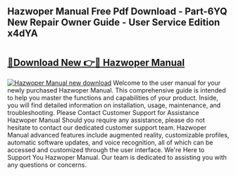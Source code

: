 ## Hazwoper Manual Free Pdf Download - Part-6YQ New Repair Owner Guide - User Service Edition x4dYA

# <h2><a href="http://bc20380.oget.top/?id=Hazwoper+Manual">🔗Download New 👉🔴 Hazwoper Manual</a></h2>

[![Hazwoper Manual new download](https://i.imgur.com/5g1atiW.png)](http://bc20380.oget.top/?id=Hazwoper+Manual)
Welcome to the user manual for your newly purchased Hazwoper Manual. This comprehensive guide is intended to help you master the functions and capabilities of your product. Inside, you will find detailed information on installation, usage, maintenance, and troubleshooting. Please Contact Customer Support for Assistance Hazwoper Manual Should you require any assistance, please do not hesitate to contact our dedicated customer support team. Hazwoper Manual advanced features include augmented reality, customizable profiles, automatic software updates, and voice recognition, all of which can be accessed and customized through the user interface. We're Here to Support You Hazwoper Manual. Our team is dedicated to assisting you with any questions or concerns.
